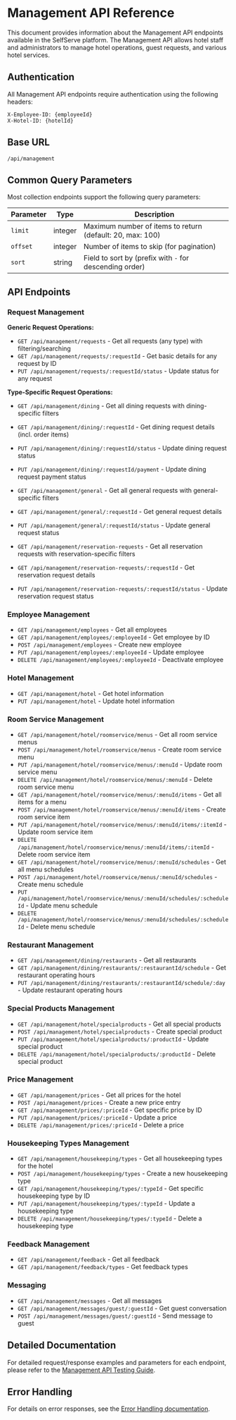 # Management API Reference

This document provides information about the Management API endpoints available in the SelfServe platform. The Management API allows hotel staff and administrators to manage hotel operations, guest requests, and various hotel services.

## Authentication

All Management API endpoints require authentication using the following headers:

```
X-Employee-ID: {employeeId}
X-Hotel-ID: {hotelId}
```

## Base URL

```
/api/management
```

## Common Query Parameters

Most collection endpoints support the following query parameters:

| Parameter | Type | Description |
|-----------|------|-------------|
| `limit` | integer | Maximum number of items to return (default: 20, max: 100) |
| `offset` | integer | Number of items to skip (for pagination) |
| `sort` | string | Field to sort by (prefix with `-` for descending order) |

## API Endpoints

### Request Management

**Generic Request Operations:**

- `GET /api/management/requests` - Get all requests (any type) with filtering/searching
- `GET /api/management/requests/:requestId` - Get basic details for any request by ID
- `PUT /api/management/requests/:requestId/status` - Update status for any request

**Type-Specific Request Operations:**

- `GET /api/management/dining` - Get all dining requests with dining-specific filters
- `GET /api/management/dining/:requestId` - Get dining request details (incl. order items)
- `PUT /api/management/dining/:requestId/status` - Update dining request status
- `PUT /api/management/dining/:requestId/payment` - Update dining request payment status

- `GET /api/management/general` - Get all general requests with general-specific filters
- `GET /api/management/general/:requestId` - Get general request details
- `PUT /api/management/general/:requestId/status` - Update general request status

- `GET /api/management/reservation-requests` - Get all reservation requests with reservation-specific filters
- `GET /api/management/reservation-requests/:requestId` - Get reservation request details
- `PUT /api/management/reservation-requests/:requestId/status` - Update reservation request status

### Employee Management

- `GET /api/management/employees` - Get all employees
- `GET /api/management/employees/:employeeId` - Get employee by ID
- `POST /api/management/employees` - Create new employee
- `PUT /api/management/employees/:employeeId` - Update employee
- `DELETE /api/management/employees/:employeeId` - Deactivate employee

### Hotel Management

- `GET /api/management/hotel` - Get hotel information
- `PUT /api/management/hotel` - Update hotel information

### Room Service Management

- `GET /api/management/hotel/roomservice/menus` - Get all room service menus
- `POST /api/management/hotel/roomservice/menus` - Create room service menu
- `PUT /api/management/hotel/roomservice/menus/:menuId` - Update room service menu
- `DELETE /api/management/hotel/roomservice/menus/:menuId` - Delete room service menu
- `GET /api/management/hotel/roomservice/menus/:menuId/items` - Get all items for a menu
- `POST /api/management/hotel/roomservice/menus/:menuId/items` - Create room service item
- `PUT /api/management/hotel/roomservice/menus/:menuId/items/:itemId` - Update room service item
- `DELETE /api/management/hotel/roomservice/menus/:menuId/items/:itemId` - Delete room service item
- `GET /api/management/hotel/roomservice/menus/:menuId/schedules` - Get all menu schedules
- `POST /api/management/hotel/roomservice/menus/:menuId/schedules` - Create menu schedule
- `PUT /api/management/hotel/roomservice/menus/:menuId/schedules/:scheduleId` - Update menu schedule
- `DELETE /api/management/hotel/roomservice/menus/:menuId/schedules/:scheduleId` - Delete menu schedule

### Restaurant Management

- `GET /api/management/dining/restaurants` - Get all restaurants
- `GET /api/management/dining/restaurants/:restaurantId/schedule` - Get restaurant operating hours
- `PUT /api/management/dining/restaurants/:restaurantId/schedule/:day` - Update restaurant operating hours

### Special Products Management

- `GET /api/management/hotel/specialproducts` - Get all special products
- `POST /api/management/hotel/specialproducts` - Create special product
- `PUT /api/management/hotel/specialproducts/:productId` - Update special product
- `DELETE /api/management/hotel/specialproducts/:productId` - Delete special product

### Price Management

- `GET /api/management/prices` - Get all prices for the hotel
- `POST /api/management/prices` - Create a new price entry
- `GET /api/management/prices/:priceId` - Get specific price by ID
- `PUT /api/management/prices/:priceId` - Update a price
- `DELETE /api/management/prices/:priceId` - Delete a price

### Housekeeping Types Management

- `GET /api/management/housekeeping/types` - Get all housekeeping types for the hotel
- `POST /api/management/housekeeping/types` - Create a new housekeeping type
- `GET /api/management/housekeeping/types/:typeId` - Get specific housekeeping type by ID
- `PUT /api/management/housekeeping/types/:typeId` - Update a housekeeping type
- `DELETE /api/management/housekeeping/types/:typeId` - Delete a housekeeping type

### Feedback Management

- `GET /api/management/feedback` - Get all feedback
- `GET /api/management/feedback/types` - Get feedback types

### Messaging

- `GET /api/management/messages` - Get all messages
- `GET /api/management/messages/guest/:guestId` - Get guest conversation
- `POST /api/management/messages/guest/:guestId` - Send message to guest

## Detailed Documentation

For detailed request/response examples and parameters for each endpoint, please refer to the [Management API Testing Guide](../testing/management-api-testing.md).

## Error Handling

For details on error responses, see the [Error Handling documentation](error-handling.md). 